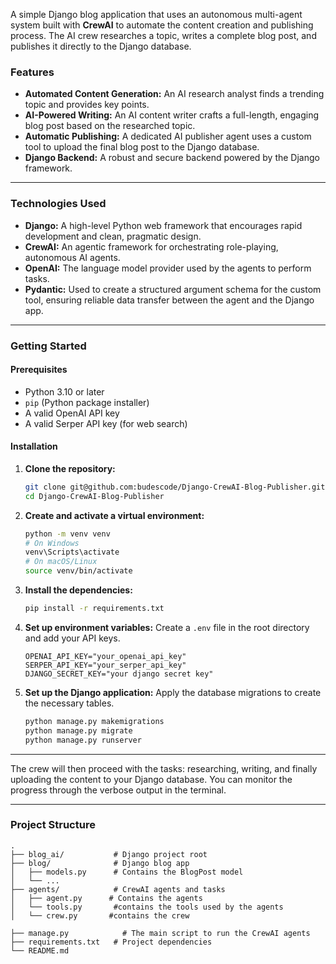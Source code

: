 A simple Django blog application that uses an autonomous multi-agent system built with **CrewAI** to automate the content creation and publishing process. The AI crew researches a topic, writes a complete blog post, and publishes it directly to the Django database.

### Features

  * **Automated Content Generation:** An AI research analyst finds a trending topic and provides key points.
  * **AI-Powered Writing:** An AI content writer crafts a full-length, engaging blog post based on the researched topic.
  * **Automatic Publishing:** A dedicated AI publisher agent uses a custom tool to upload the final blog post to the Django database.
  * **Django Backend:** A robust and secure backend powered by the Django framework.

-----

### Technologies Used

  * **Django:** A high-level Python web framework that encourages rapid development and clean, pragmatic design.
  * **CrewAI:** An agentic framework for orchestrating role-playing, autonomous AI agents.
  * **OpenAI:** The language model provider used by the agents to perform tasks.
  * **Pydantic:** Used to create a structured argument schema for the custom tool, ensuring reliable data transfer between the agent and the Django app.

-----

### Getting Started

#### Prerequisites

  * Python 3.10 or later
  * `pip` (Python package installer)
  * A valid OpenAI API key
  * A valid Serper API key (for web search)

#### Installation

1.  **Clone the repository:**

    ```bash
    git clone git@github.com:budescode/Django-CrewAI-Blog-Publisher.git
    cd Django-CrewAI-Blog-Publisher
    ```

2.  **Create and activate a virtual environment:**

    ```bash
    python -m venv venv
    # On Windows
    venv\Scripts\activate
    # On macOS/Linux
    source venv/bin/activate
    ```

3.  **Install the dependencies:**

    ```bash
    pip install -r requirements.txt
    ```

4.  **Set up environment variables:**
    Create a `.env` file in the root directory and add your API keys.

    ```env
    OPENAI_API_KEY="your_openai_api_key"
    SERPER_API_KEY="your_serper_api_key"
    DJANGO_SECRET_KEY="your django secret key"
    ```

5.  **Set up the Django application:**
    Apply the database migrations to create the necessary tables.

    ```bash
    python manage.py makemigrations
    python manage.py migrate
    python manage.py runserver

    ```

-----


The crew will then proceed with the tasks: researching, writing, and finally uploading the content to your Django database. You can monitor the progress through the verbose output in the terminal.

-----

### Project Structure

```
.
├── blog_ai/           # Django project root
├── blog/              # Django blog app
│   ├── models.py      # Contains the BlogPost model
│   └── ...
├── agents/            # CrewAI agents and tasks
│   ├── agent.py      # Contains the agents
│   └── tools.py       #contains the tools used by the agents
│   └── crew.py       #contains the crew

├── manage.py            # The main script to run the CrewAI agents
├── requirements.txt   # Project dependencies
└── README.md
```


